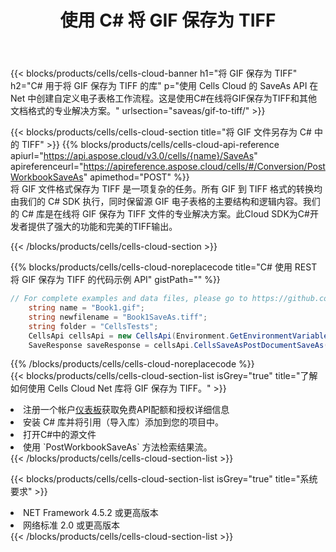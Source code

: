 ﻿---
title: 使用 C# 将 GIF 保存为 TIFF
description: 利用Aspose.Cells Cloud SDK for C#将GIF格式文件保存为TIFF格式文件。
kwords: Excel, Save GIF as TIFF, REST, C#
howto: How to save GIF as TIFF using Aspose.Cells Cloud C# library.
---
{{< blocks/products/cells/cells-cloud-banner h1="将 GIF 保存为 TIFF" h2="C# 用于将 GIF 保存为 TIFF 的库" p="使用 Cells Cloud 的 SaveAs API 在 Net 中创建自定义电子表格工作流程。这是使用C#在线将GIF保存为TIFF和其他文档格式的专业解决方案。" urlsection="saveas/gif-to-tiff/" >}}

{{< blocks/products/cells/cells-cloud-section title="将 GIF 文件另存为 C# 中的 TIFF" >}}
{{% blocks/products/cells/cells-cloud-api-reference apiurl="https://api.aspose.cloud/v3.0/cells/{name}/SaveAs" apireferenceurl="https://apireference.aspose.cloud/cells/#/Conversion/PostWorkbookSaveAs" apimethod="POST" %}}
<br/>
将 GIF 文件格式保存为 TIFF 是一项复杂的任务。所有 GIF 到 TIFF 格式的转换均由我们的 C# SDK 执行，同时保留源 GIF 电子表格的主要结构和逻辑内容。我们的 C# 库是在线将 GIF 保存为 TIFF 文件的专业解决方案。此Cloud SDK为C#开发者提供了强大的功能和完美的TIFF输出。

{{< /blocks/products/cells/cells-cloud-section >}}

{{% blocks/products/cells/cells-cloud-noreplacecode title="C# 使用 REST 将 GIF 保存为 TIFF 的代码示例 API" gistPath="" %}}
  
```cs
// For complete examples and data files, please go to https://github.com/aspose-cells-cloud/aspose-cells-cloud-dotnet/
    string name = "Book1.gif";
    string newfilename = "Book1SaveAs.tiff";
    string folder = "CellsTests";
    CellsApi cellsApi = new CellsApi(Environment.GetEnvironmentVariable("ProductClientId"), Environment.GetEnvironmentVariable("ProductClientSecret"));
    SaveResponse saveResponse = cellsApi.CellsSaveAsPostDocumentSaveAs(name, null, newfilename, null,null,folder);
```
  
{{% /blocks/products/cells/cells-cloud-noreplacecode %}}
<br/>
{{< blocks/products/cells/cells-cloud-section-list isGrey="true" title="了解如何使用 Cells Cloud Net 库将 GIF 保存为 TIFF。" >}}
<li>注册一个帐户<a href="https://dashboard.aspose.cloud/">仪表板</a>获取免费API配额和授权详细信息</li>
<li>安装 C# 库并将引用（导入库）添加到您的项目中。</li>
<li>打开C#中的源文件</li>
<li>使用 `PostWorkbookSaveAs` 方法检索结果流。</li>
{{< /blocks/products/cells/cells-cloud-section-list >}}

{{< blocks/products/cells/cells-cloud-section-list isGrey="true" title="系统要求" >}}
<li>NET Framework 4.5.2 或更高版本</li>
<li>网络标准 2.0 或更高版本</li>
{{< /blocks/products/cells/cells-cloud-section-list >}}
